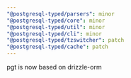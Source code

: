 ```yaml
---
"@postgresql-typed/parsers": minor
"@postgresql-typed/core": minor
"@postgresql-typed/util": minor
"@postgresql-typed/cli": minor
"@postgresql-typed/tzswitcher": patch
"@postgresql-typed/cache": patch
---
```


pgt is now based on drizzle-orm

